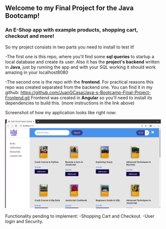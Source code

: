 ## Welcome to my Final Project for the Java Bootcamp!

### An E-Shop app with example products, shopping cart, checkout and more!

So my project consists in two parts you need to install to test it!

-The first one is this repo, where you'll find some **sql queries** to startup a local database and create its user.
Also it has the **project's backend** written in **Java**, just by running the app and with your SQL working it should work amazing in your localhost8080

-The second one is the repo with the **frontend**. For practical reasons this repo was created separated from the backend one. You can find it in my github:
https://github.com/JuanGCasa/Java-s-Bootcamp-Final-Project-Frontend.git
Frontend was created in **Angular** so you'll need to install its dependencies to build this. (more instructions in the link above)

Screenshot of how my application looks like right now:

![This is an image](/01-starter-files/01-starter-files/exampleScreenshot.png)


Functionality pending to implement:
-Shopping Cart and Checkout.
-User login and Security.
